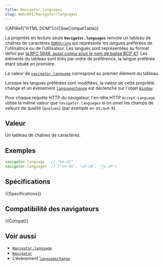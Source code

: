 ```yaml
---
title: Navigator.languages
slug: Web/API/Navigator/languages
---
```


{{APIRef("HTML DOM")}}{{SeeCompatTable}}

La propriété en lecture seule **`Navigator.languages`** renvoie un tableau de chaînes de caractères [`DOMString`](/fr/docs/Web/API/DOMString) qui représente les langues préférées de l'utilisatrice ou de l'utilisateur. Les langues sont représentées au format défini par [la RFC 5646, aussi connu sous le nom de balise BCP 47](https://datatracker.ietf.org/doc/html/rfc5646). Les éléments du tableau sont triés par ordre de préférence, la langue préférée étant située en première.

La valeur de [`navigator.language`](/fr/docs/Web/API/Navigator/language) correspond au premier élément du tableau.

Lorsque les langues préférées sont modifiées, la valeur de cette propriété change et un évènement [`languagechange`](/fr/docs/Web/API/Window/languagechange_event) est déclenché sur l'objet [`Window`](/fr/docs/Web/API/Window).

Pour chaque requête HTTP du navigateur, l'en-tête HTTP `Accept-Language` utilise la même valeur que `navigator.languages` si on omet les champs de valeurs de qualité (`qvalues`) (par exemple `en-US;q=0.8`).

## Valeur

Un tableau de chaînes de caractères.

## Exemples

```js
navigator.language   // "en-US"
navigator.languages  // ["en-US", "zh-CN", "ja-JP"]
```

## Spécifications

{{Specifications}}

## Compatibilité des navigateurs

{{Compat}}

## Voir aussi

- [`Navigator.language`](/fr/docs/Web/API/Navigator/language)
- [`Navigator`](/fr/docs/Web/API/Navigator)
- L'évènement [`languagechange`](/fr/docs/Web/API/Window/languagechange_event)
